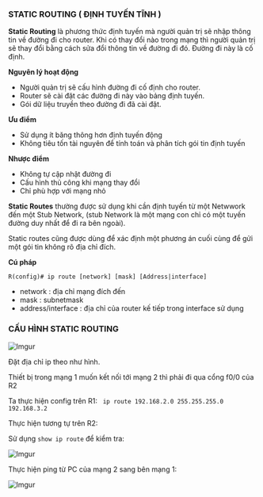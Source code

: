 ### STATIC ROUTING ( ĐỊNH TUYẾN TĨNH )

**Static Routing** là phương thức định tuyến mà người quản trị sẽ nhập thông tin về đường đi cho router. Khi có thay đổi nào trong mạng thì người quản trị sẽ thay đổi  bằng cách sửa đổi thông tin về đường đi đó. Đường đi này là cố định.

**Nguyên lý hoạt động** 

+ Người quản trị sẽ cấu hình đường đi cố định cho router. 
+ Router sẽ cài đặt các đường đi này vào bảng định tuyến.
+ Gói dữ liệu truyền theo đường đi đã cài đặt.

**Ưu điểm** 

- Sử dụng ít băng thông hơn định tuyến động 
- Không tiêu tốn tài nguyên để tính toán và phân tích gói tin định tuyến

**Nhược điểm**

+ Không tự cập nhật đường đi 
+ Cấu hình thủ công khi mạng thay đổi 
+ Chỉ phù hợp với mạng nhỏ 


**Static Routes** thường được sử dụng khi cần định tuyến từ một Netwwork đến một Stub Network, (stub Network là một mạng con chỉ có một tuyến đường duy nhất để đi ra bên ngoài).

Static routes cũng được dùng để xác định một phương án cuối cùng để gửi một gói tin không rõ địa chỉ đích.

**Cú pháp**

``` R(config)# ip route [network] [mask] [Address|interface] ```

- network : địa chỉ mạng đích đến
- mask : subnetmask 
- address/interface : địa chỉ của router kế tiếp trong interface sử dụng 

### CẤU HÌNH STATIC ROUTING 

![Imgur](https://i.imgur.com/9ZYeJu7.png)

Đặt địa chỉ ip theo như hình.

Thiết bị trong mạng 1 muốn kết nối tới mạng 2 thì phải đi qua cổng f0/0 của R2

Ta thực hiện config trên R1:
``` ip route 192.168.2.0 255.255.255.0 192.168.3.2```

Thực hiện tương tự trên R2:

Sử dụng ```show ip route``` để kiểm tra:

![Imgur](https://i.imgur.com/gp2pok8.png)

Thực hiện ping từ PC của mạng 2 sang bên mạng 1:

![Imgur](https://i.imgur.com/VLIJmXx.png)

